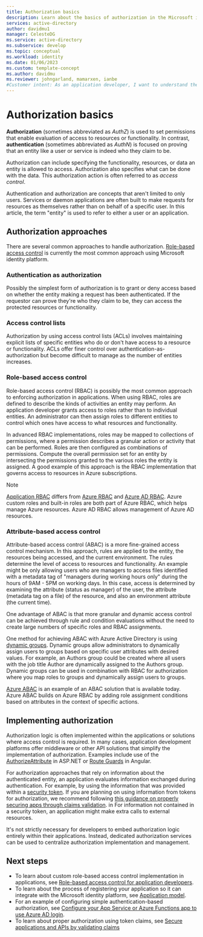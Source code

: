 ```yaml
---
title: Authorization basics
description: Learn about the basics of authorization in the Microsoft identity platform.
services: active-directory
author: davidmu1
manager: CelesteDG
ms.service: active-directory
ms.subservice: develop
ms.topic: conceptual
ms.workload: identity 
ms.date: 01/06/2023
ms.custom: template-concept
ms.author: davidmu
ms.reviewer: johngarland, mamarxen, ianbe
#Customer intent: As an application developer, I want to understand the basic concepts of authorization in the Microsoft identity platform.
---
```


# Authorization basics

**Authorization** (sometimes abbreviated as *AuthZ*) is used to set permissions that enable evaluation of access to resources or functionality. In contrast, **authentication** (sometimes abbreviated as *AuthN*) is focused on proving that an entity like a user or service is indeed who they claim to be.

Authorization can include specifying the functionality, resources, or data an entity is allowed to access. Authorization also specifies what can be done with the data. This authorization action is often referred to as *access control*.

Authentication and authorization are concepts that aren't limited to only users. Services or daemon applications are often built to make requests for resources as themselves rather than on behalf of a specific user. In this article, the term "entity" is used to refer to either a user or an application.

## Authorization approaches

There are several common approaches to handle authorization. [Role-based access control](./custom-rbac-for-developers.md) is currently the most common approach using Microsoft identity platform.

### Authentication as authorization

Possibly the simplest form of authorization is to grant or deny access based on whether the entity making a request has been authenticated. If the requestor can prove they're who they claim to be, they can access the protected resources or functionality.

### Access control lists

Authorization by using access control lists (ACLs) involves maintaining explicit lists of specific entities who do or don't have access to a resource or functionality. ACLs offer finer control over authentication-as-authorization but become difficult to manage as the number of entities increases.

### Role-based access control

Role-based access control (RBAC) is possibly the most common approach to enforcing authorization in applications. When using RBAC, roles are defined to describe the kinds of activities an entity may perform. An application developer grants access to roles rather than to individual entities. An administrator can then assign roles to different entities to control which ones have access to what resources and functionality.

In advanced RBAC implementations, roles may be mapped to collections of permissions, where a permission describes a granular action or activity that can be performed. Roles are then configured as combinations of permissions. Compute the overall permission set for an entity by intersecting the permissions granted to the various roles the entity is assigned. A good example of this approach is the RBAC implementation that governs access to resources in Azure subscriptions.

> [!NOTE]
> [Application RBAC](./custom-rbac-for-developers.md) differs from [Azure RBAC](../../role-based-access-control/overview.md) and [Azure AD RBAC](../roles/custom-overview.md#understand-azure-ad-role-based-access-control). Azure custom roles and built-in roles are both part of Azure RBAC, which helps manage Azure resources. Azure AD RBAC allows management of Azure AD resources.

### Attribute-based access control

Attribute-based access control (ABAC) is a more fine-grained access control mechanism. In this approach, rules are applied to the entity, the resources being accessed, and the current environment. The rules determine the level of access to resources and functionality. An example might be only allowing users who are managers to access files identified with a metadata tag of "managers during working hours only" during the hours of 9AM - 5PM on working days. In this case, access is determined by examining the attribute (status as manager) of the user, the attribute (metadata tag on a file) of the resource, and also an environment attribute (the current time).

One advantage of ABAC is that more granular and dynamic access control can be achieved through rule and condition evaluations without the need to create large numbers of specific roles and RBAC assignments.

One method for achieving ABAC with Azure Active Directory is using [dynamic groups](../enterprise-users/groups-create-rule.md). Dynamic groups allow administrators to dynamically assign users to groups based on specific user attributes with desired values.  For example, an Authors group could be created where all users with the job title Author are dynamically assigned to the Authors group. Dynamic groups can be used in combination with RBAC for authorization where you map roles to groups and dynamically assign users to groups.

[Azure ABAC](../../role-based-access-control/conditions-overview.md) is an example of an ABAC solution that is available today. Azure ABAC builds on Azure RBAC by adding role assignment conditions based on attributes in the context of specific actions.

## Implementing authorization

Authorization logic is often implemented within the applications or solutions where access control is required. In many cases, application development platforms offer middleware or other API solutions that simplify the implementation of authorization. Examples include use of the [AuthorizeAttribute](/aspnet/core/security/authorization/simple?view=aspnetcore-5.0&preserve-view=true) in ASP.NET or [Route Guards](./scenario-spa-sign-in.md?tabs=angular2#sign-in-with-a-pop-up-window) in Angular.

For authorization approaches that rely on information about the authenticated entity, an application evaluates information exchanged during authentication. For example, by using the information that was provided within a [security token](./security-tokens.md). If you are planning on using information from tokens for authorization, we recommend following [this guidance on properly securing apps through claims validation](./claims-validation.md). in For information not contained in a security token, an application might make extra calls to external resources.

It's not strictly necessary for developers to embed authorization logic entirely within their applications. Instead, dedicated authorization services can be used to centralize authorization implementation and management.


## Next steps

- To learn about custom role-based access control implementation in applications, see [Role-based access control for application developers](./custom-rbac-for-developers.md).
- To learn about the process of registering your application so it can integrate with the Microsoft identity platform, see [Application model](./application-model.md).
- For an example of configuring simple authentication-based authorization, see [Configure your App Service or Azure Functions app to use Azure AD login](../../app-service/configure-authentication-provider-aad.md).
- To learn about proper authorization using token claims, see [Secure applications and APIs by validating claims](./claims-validation.md)
